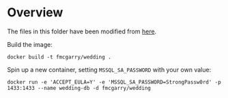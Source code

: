 # Overview

The files in this folder have been modified from [here](https://github.com/microsoft/mssql-docker/tree/80e2a51d0eb1693f2de014fb26d4a414f5a5add5/linux/preview/examples/mssql-customize).

Build the image:

```
docker build -t fmcgarry/wedding .
```

Spin up a new container, setting `MSSQL_SA_PASSWORD` with your own value:

```
docker run -e 'ACCEPT_EULA=Y' -e 'MSSQL_SA_PASSWORD=StrongPassw0rd' -p 1433:1433 --name wedding-db -d fmcgarry/wedding
```
